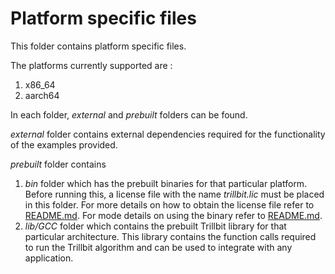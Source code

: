 # Platform specific files

This folder contains platform specific files.

The platforms currently supported are :
1. x86_64
2. aarch64

In each folder, *external* and *prebuilt* folders can be found.

*external* folder contains external dependencies required for the functionality of the examples provided.

*prebuilt* folder contains 
1. *bin* folder which has the prebuilt binaries for that particular platform. Before running this, a license file with the name *trillbit.lic* must be placed in this folder. For more details on how to obtain the license file refer to [README.md](../scripts/license/README.md). For mode details on using the binary refer to [README.md](platforms/x86_64/prebuilt/bin/README.md).
2. *lib/GCC* folder which contains the prebuilt Trillbit library for that particular architecture. This library contains the function calls required to run the Trillbit algorithm and can be used to integrate with any application.
